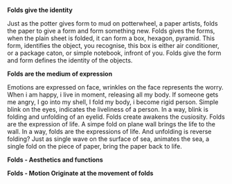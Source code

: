 **Folds give the identity**

Just as the potter gives form to mud on potterwheel, a paper artists, folds the paper to give a form and form something new. Folds gives the forms, when the plain sheet is folded, it can form a box, hexagon, pyramid. This form, identifies the object, you recognise, this box is either air conditioner, or a package caton, or simple notebook, infront of you. Folds give the form and form defines the identity of the objects.

**Folds are the medium of expression**

Emotions are expressed on face, wrinkles on the face represents the worry. When i am happy, i live in moment, releasing all my body. If someone gets me angry, I go into my shell, I fold my body, i become rigid person. Simple blink on the eyes, indicates the liveliness of a person. In a way, blink is folding and unfolding of an eyelid. Folds create awakens the cusiosity. Folds are the expression of life. A simpe fold on plane wall brings the life to the wall. In a way, folds are the expressions of life. And unfolding is reverse folding? Just as single wave on the surface of sea, animates the sea, a single fold on the piece of paper, bring the paper back to life.

**Folds - Aesthetics and functions**

**Folds - Motion Originate at the movement of folds**

